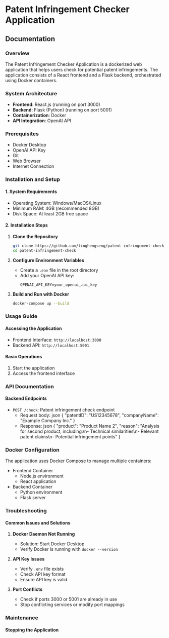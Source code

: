 # Patent Infringement Checker Application
## Documentation

### Overview
The Patent Infringement Checker Application is a dockerized web application that helps users check for potential patent infringements. The application consists of a React frontend and a Flask backend, orchestrated using Docker containers.

### System Architecture
- **Frontend**: React.js (running on port 3000)
- **Backend**: Flask (Python) (running on port 5001)
- **Containerization**: Docker
- **API Integration**: OpenAI API

### Prerequisites
- Docker Desktop
- OpenAI API Key
- Git
- Web Browser
- Internet Connection

### Installation and Setup

#### 1. System Requirements
- Operating System: Windows/MacOS/Linux
- Minimum RAM: 4GB (recommended 8GB)
- Disk Space: At least 2GB free space

#### 2. Installation Steps
1. **Clone the Repository**
   ```bash
   git clone https://github.com/tinghengseng/patent-infringement-check.git
   cd patent-infringement-check
   ```

2. **Configure Environment Variables**
   - Create a `.env` file in the root directory
   - Add your OpenAI API key:
     ```
     OPENAI_API_KEY=your_openai_api_key
     ```

3. **Build and Run with Docker**
   ```bash
   docker-compose up --build
   ```

### Usage Guide

#### Accessing the Application
- Frontend Interface: `http://localhost:3000`
- Backend API: `http://localhost:5001`

#### Basic Operations
1. Start the application
2. Access the frontend interface

### API Documentation

#### Backend Endpoints

- `POST /check`: Patent infringement check endpoint
  - Request body: json
{
"patentID": "US12345678",
"companyName": "Example Company Inc."
}
  - Response: 
 json
{
"product": "Product Name 2",
"reason": "Analysis for second product, including:\n- Technical similarities\n- Relevant patent claims\n- Potential infringement points"
}

### Docker Configuration
The application uses Docker Compose to manage multiple containers:
- Frontend Container
  - Node.js environment
  - React application
- Backend Container
  - Python environment
  - Flask server

### Troubleshooting

#### Common Issues and Solutions
1. **Docker Daemon Not Running**
   - Solution: Start Docker Desktop
   - Verify Docker is running with `docker --version`

2. **API Key Issues**
   - Verify `.env` file exists
   - Check API key format
   - Ensure API key is valid

3. **Port Conflicts**
   - Check if ports 3000 or 5001 are already in use
   - Stop conflicting services or modify port mappings

### Maintenance

#### Stopping the Application

